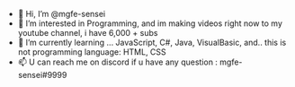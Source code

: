 - 👋 Hi, I’m @mgfe-sensei
- 👀 I’m interested in Programming, and im making videos right now to my youtube channel, i have 6,000 + subs
- 🌱 I’m currently learning ... JavaScript, C#, Java, VisualBasic, and.. this is not programming language: HTML, CSS 
- 📫 U can reach me on discord if u have any question : mgfe-sensei#9999 
